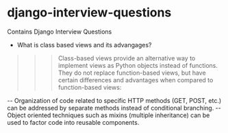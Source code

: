 # django-interview-questions
Contains Django Interview Questions

- What is class based views and its advangages?
>>> Class-based views provide an alternative way to implement views as Python objects instead of functions. They do not replace function-based views, but have certain differences and advantages when compared to function-based views:

-- Organization of code related to specific HTTP methods (GET, POST, etc.) can be addressed by separate methods instead of conditional branching.
-- Object oriented techniques such as mixins (multiple inheritance) can be used to factor code into reusable components.
